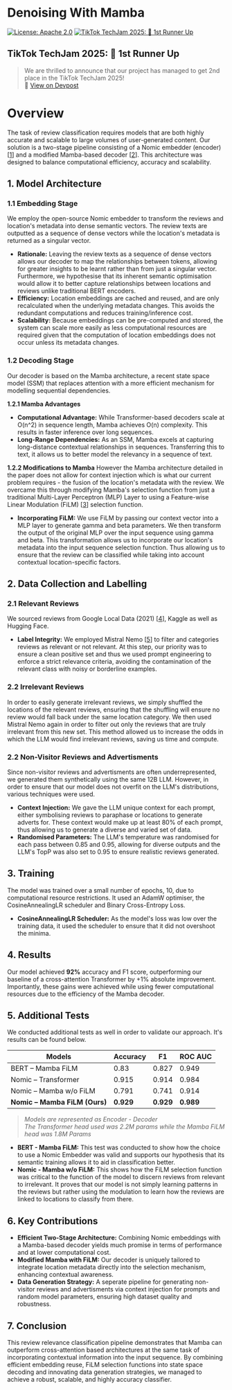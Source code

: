 # **Denoising With Mamba**
[![License: Apache 2.0](https://img.shields.io/badge/License-Apache-brightgreen)](LICENSE)
[![TikTok TechJam 2025: 🥈 1st Runner Up](https://img.shields.io/badge/TikTok%20TechJam%202025-%F0%9F%A5%88%201st%20Runner%20Up-gold)](https://devpost.com/software/denoising-reviews-with-mamba)

## **TikTok TechJam 2025: 🥈 1st Runner Up**
> We are thrilled to announce that our project has managed to get 2nd place in the TikTok TechJam 2025!  
> 🔗 [View on Devpost](https://devpost.com/software/denoising-reviews-with-mamba)  

# **Overview**
The task of review classification requires models that are both highly accurate and scalable to large volumes of user-generated content. Our solution is a two-stage pipeline consisting of a Nomic embedder (encoder) [[1]] and a modified Mamba-based decoder [[2]]. This architecture was designed to balance computational efficiency, accuracy and scalability.

## **1. Model Architecture**

### **1.1 Embedding Stage**
We employ the open-source Nomic embedder to transform the reviews and location's metadata into dense semantic vectors. The review texts are outputted as a sequence of dense vectors while the location's metadata is returned as a singular vector.

- **Rationale:** Leaving the review texts as a sequence of dense vectors allows our decoder to map the relationships between tokens, allowing for greater insights to be learnt rather than from just a singular vector. Furthermore, we hypothesise that its inherent semantic optimisation would allow it to better capture relationships between locations and reviews unlike traditional BERT encoders.
- **Efficiency:** Location embeddings are cached and reused, and are only recalculated when the underlying metadata changes. This avoids the redundant computations and reduces training/inference cost.
- **Scalability:** Because embeddings can be pre-computed and stored, the system can scale more easily as less computational resources are required given that the computation of location embeddings does not occur unless its metadata changes. 

### **1.2 Decoding Stage** 
Our decoder is based on the Mamba architecture, a recent state space model (SSM) that replaces attention with a more efficient mechanism for modelling sequential dependencies.

**1.2.1 Mamba Advantages**
- **Computational Advantage:** While Transformer-based decoders scale at O(n^2) in sequence length, Mamba achieves O(n) complexity. This results in faster inference over long sequences.
- **Long-Range Dependencies:** As an SSM, Mamba excels at capturing long-distance contextual relationships in sequences. Transferring this to text, it allows us to better model the relevancy in a sequence of text.

**1.2.2 Modifications to Mamba**
However the Mamba architecture detailed in the paper does not allow for context injection which is what our current problem requires - the fusion of the location's metadata with the review. We overcame this through modifying Mamba's selection function from just a traditional Multi-Layer Perceptron (MLP) Layer to using a Feature-wise Linear Modulation (FiLM) [[3]] selection function.

- **Incorporating FiLM:** We use FiLM by passing our context vector into a MLP layer to generate gamma and beta parameters. We then transform the output of the original MLP over the input sequence using gamma and beta. This transformation allows us to incorporate our location's metadata into the input sequence selection function. Thus allowing us to ensure that the review can be classified while taking into account contextual location-specific factors.
 
## **2. Data Collection and Labelling**

### **2.1 Relevant Reviews**
We sourced reviews from Google Local Data (2021) [[4]], Kaggle as well as Hugging Face.

- **Label Integrity:** We employed Mistral Nemo [[5]] to filter and categories reviews as relevant or not relevant. At this step, our priority was to ensure a clean positive set and thus we used prompt engineering to enforce a strict relevance criteria, avoiding the contamination of the relevant class with noisy or borderline examples.

### **2.2 Irrelevant Reviews**
In order to easily generate irrelevant reviews, we simply shuffled the locations of the relevant reviews, ensuring that the shuffling will ensure no review would fall back under the same location category. We then used Mistral Nemo again in order to filter out only the reviews that are truly irrelevant from this new set. This method allowed us to increase the odds in which the LLM would find irrelevant reviews, saving us time and compute.


### **2.2 Non-Visitor Reviews and Advertisments**
Since non-visitor reviews and advertisments are often underrepresented, we generated them synthetically using the same 12B LLM. However, in order to ensure that our model does not overfit on the LLM's distributions, various techniques were used.

- **Context Injection:** We gave the LLM unique context for each prompt, either symbolising reviews to paraphase or locations to generate adverts for. These context would make up at least 80% of each prompt, thus allowing us to generate a diverse and varied set of data.
- **Randomised Parameters:** The LLM's temperature was randomised for each pass between 0.85 and 0.95, allowing for diverse outputs and the LLM's TopP was also set to 0.95 to ensure realistic reviews generated.

## **3. Training**
The model was trained over a small number of epochs, 10, due to computational resource restrictions. It used an AdamW optimiser, the CosineAnnealingLR scheduler and Binary Cross-Entropy Loss.

- **CosineAnnealingLR Scheduler:** As the model's loss was low over the training data, it used the scheduler to ensure that it did not overshoot the minima. 

## **4. Results**
Our model achieved **92%** accuracy and F1 score, outperforming our baseline of a cross-attention Transformer by +1% absolute improvement. Importantly, these gains were achieved while using fewer computational resources due to the efficiency of the Mamba decoder.

## **5. Additional Tests**
We conducted additional tests as well in order to validate our approach. It's results can be found below.

| Models                     | Accuracy |   F1   | ROC AUC |
|-----------------------------|----------|--------|---------|
| BERT – Mamba FiLM           | 0.83     | 0.827  | 0.949   |
| Nomic – Transformer         | 0.915    | 0.914  | 0.984   |
| Nomic – Mamba w/o FiLM      | 0.791    | 0.741  | 0.914   |
| **Nomic – Mamba FiLM (Ours)** | **0.929** | **0.929** | **0.989** |

> *Models are represented as Encoder - Decoder*  
> *The Transformer head used was 2.2M params while the Mamba FiLM head was 1.8M Params*  

- **BERT - Mamba FiLM:** This test was conducted to show how the choice to use a Nomic Embedder was valid and supports our hypothesis that its semantic training allows it to aid in classification better.
- **Nomic - Mamba w/o FiLM:** This shows how the FiLM selection function was critical to the function of the model to discern reviews from relevant to irrelevant. It proves that our model is not simply learning patterns in the reviews but rather using the modulation to learn how the reviews are linked to locations to classify from there.

## **6. Key Contributions**
- **Efficient Two-Stage Architecture:** Combining Nomic embeddings with a Mamba-based decoder yields much promise in terms of performance and at lower computational cost.
- **Modified Mamba with FiLM:** Our decoder is uniquely tailored to integrate location metadata directly into the selection mechanism, enhancing contextual awareness.
- **Data Generation Strategy:** A seperate pipeline for generating non-visitor reviews and advertisments via context injection for prompts and random model parameters, ensuring high dataset quality and robustness.

## **7. Conclusion**
This review relevance classification pipeline demonstrates that Mamba can outperform cross-attention based architectures at the same task of incorporating contextual information into the input sequence. By combining efficient embedding reuse, FiLM selection functions into state space decoding and innovating data generation strategies, we managed to achieve a robust, scalable, and highly accuracy classifier. 

[1]: https://huggingface.co/nomic-ai/nomic-embed-text-v1.5
[2]: https://arxiv.org/abs/2405.21060
[3]: https://arxiv.org/abs/1709.07871
[4]: https://mcauleylab.ucsd.edu/public_datasets/gdrive/googlelocal/
[5]: https://huggingface.co/mistralai/Mistral-Nemo-Instruct-2407
